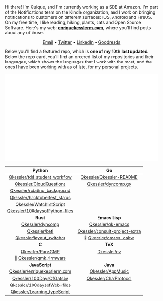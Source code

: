 Hi there! I'm Quique, and I'm currently working as a SDE at Amazon. I'm part of the Notifications team on the Kindle organization, and I work on bringing notifications to customers on different surfaces: iOS, Android and FireOS. On my free time, I like reading, hiking, plants, cats and Open Source Software. Here's my web: [**enriquekesslerm.com**](https://enriquekesslerm.com), where you'll find posts about any of those.

<div align="center">

[Email](mailto:enrique.kesslerm@gmail.com) • [Twitter](https://twitter.com/quique_kessler) • [LinkedIn](https://www.linkedin.com/in/enrique-kessler-martinez/) • [Goodreads](https://www.goodreads.com/user/show/130860665-quique)

</div>

Below you'll find a featured repo, which is **one of my 10th last updated**. Below the repo card, you'll find an ordered list of my repositories and their languages, which shows the languages that I work with the most, and the ones I have been working with as of late, for my personal projects.

<div align="center">
    <a href="https://github.com/Qkessler/qk-emacs">
        <img src="src/repo-card.svg" alt="Repo card which links to the Repo itself, in Github.">
    </a>
</div>

<div align='center'>

|  **Python**  |  **Go**  |
| :--: | :--: |
|  [Qkessler/tdd_student_workflow](https://github.com/Qkessler/tdd_student_workflow) |   [Qkessler/Qkessler-README](https://github.com/Qkessler/Qkessler-README)  |
|  [Qkessler/CloudQuestions](https://github.com/Qkessler/CloudQuestions) |   [Qkessler/dyncomp.go](https://github.com/Qkessler/dyncomp.go)  |
|  [Qkessler/rotating_background](https://github.com/Qkessler/rotating_background) |   |
|  [Qkessler/hacktoberfest_status](https://github.com/Qkessler/hacktoberfest_status) |   |
|  [Qkessler/WatchlistScript](https://github.com/Qkessler/WatchlistScript) |   |
|  [Qkessler/100daysofPython-files](https://github.com/Qkessler/100daysofPython-files) |   |
|  **Rust**  |  **Emacs Lisp**  |
|  [Qkessler/dyncomp](https://github.com/Qkessler/dyncomp) |   [Qkessler/qk-emacs](https://github.com/Qkessler/qk-emacs)  |
|  [Qkessler/betl](https://github.com/Qkessler/betl) |   [Qkessler/consult-project-extra](https://github.com/Qkessler/consult-project-extra)  |
|  [Qkessler/layout_switcher](https://github.com/Qkessler/layout_switcher) | :small_orange_diamond:  [Qkessler/emacs-calfw](https://github.com/Qkessler/emacs-calfw)  |
|  **C**  |  **TeX**  |
|  [Qkessler/PapsGMP](https://github.com/Qkessler/PapsGMP) |   [Qkessler/cv](https://github.com/Qkessler/cv)  |
| :small_orange_diamond: [Qkessler/qmk_firmware](https://github.com/Qkessler/qmk_firmware) |   |
|  **JavaScript**  |  **Java**  |
|  [Qkessler/enriquekesslerm.com](https://github.com/Qkessler/enriquekesslerm.com) |   [Qkessler/AppMusic](https://github.com/Qkessler/AppMusic)  |
|  [Qkessler/100DaysOfGatsby](https://github.com/Qkessler/100DaysOfGatsby) |   [Qkessler/ChatProtocol](https://github.com/Qkessler/ChatProtocol)  |
|  [Qkessler/100daysofWeb-files](https://github.com/Qkessler/100daysofWeb-files) |   |
|  [Qkessler/Learning_typeScript](https://github.com/Qkessler/Learning_typeScript) |   |

</div>
